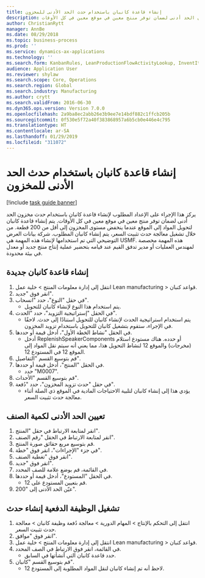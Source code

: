 ```yaml
---
title: إنشاء قاعدة كانبان باستخدام حدث الحد الأدنى للمخزون
description: يركز هذا الإجراء على الإعداد المطلوب لإنشاء قاعدة كانبان باستخدام حدث مخزون الحد أدنى لضمان توفر منتج معين في موقع معين في كل الأوقات.
author: ChristianRytt
manager: AnnBe
ms.date: 08/29/2018
ms.topic: business-process
ms.prod: ''
ms.service: dynamics-ax-applications
ms.technology: ''
ms.search.form: KanbanRules, LeanProductionFlowActivityLookup, InventItemIdLookupSimple, EcoResProductInformationDialog, EcoResProductDetailsExtended, ReqItemTable, InventLocationIdLookup
audience: Application User
ms.reviewer: shylaw
ms.search.scope: Core, Operations
ms.search.region: Global
ms.search.industry: Manufacturing
ms.author: crytt
ms.search.validFrom: 2016-06-30
ms.dyn365.ops.version: Version 7.0.0
ms.openlocfilehash: 2a9ba8ec2abb26e3b9ee7e14bdf882c1ffcb205b
ms.sourcegitcommit: 0f530e5f72a40f383868957a6b5cb0e446e4c795
ms.translationtype: HT
ms.contentlocale: ar-SA
ms.lasthandoff: 01/29/2019
ms.locfileid: "311072"
---
```

# <a name="create-a-kanban-rule-using-a-minimum-stock-event"></a>إنشاء قاعدة كانبان باستخدام حدث الحد الأدنى للمخزون

[!include [task guide banner](../../includes/task-guide-banner.md)]

يركز هذا الإجراء على الإعداد المطلوب لإنشاء قاعدة كانبان باستخدام حدث مخزون الحد أدنى لضمان توفر منتج معين في موقع معين في كل الأوقات. يتم إنشاء قاعدة كانبان لتحويل المواد إلى الموقع عندما ينخفض مستوى المخزون إلى أقل من 200 قطعة. من خلال تشغيل معالجة حدث تثبيت السعر، يتم إنشاء كانبان المطلوب. شركة بيانات العرض التوضيحي التي تم استخدامها لإنشاء هذه المهمة هي USMF.‬ هذه المهمة مخصصة لمهندس العمليات أو مدير تدفق القيم عند قيامه بتحضير عملية إنتاج منتج جديد أو معدل في بيئة محدودة.


## <a name="create-a-new-kanban-rule"></a>إنشاء قاعدة كانبان جديدة
1. انتقل إلى إدارة معلومات المنتج‬ > خلية عمل Lean manufacturing > قواعد كنبان.
2. انقر فوق "جديد".
3. في حقل "النوع"، حدد "انسحاب".
    * يتم استخدام هذا النوع لإنشاء كانبان للتحويل.  
4. في الحقل "إستراتيجية التزويد"، حدد "الحدث".
    * يتم استخدام استراتيجية الحدث لإنشاء كانبان للتحويل استنادًا إلى حدث. لاحقًا في الإجراء، ستقوم بتشغيل كانبان للتحويل باستخدام تزويد المخزون‬.  
5. في الحقل "نشاط الخطة الأول"، أدخل قيمة أو حددها.
    * أدخل ReplenishSpeakerComponents أو حدده. هناك مستودع استلام (مخرجات) والموقع 12 لنشاط التحويل هذا، مما يعني أنه سيتم نقل المواد إلى الموقع 12 في المستودع 12.  
6. قم بتوسيع القسم "التفاصيل".
7. في الحقل "المنتج"، أدخل قيمة أو حددها.
    * حدد "M0007".  
8. قم بتوسيع القسم "الأحداث".
9. في حقل "حدث تزويد المخزون"، حدد "دُفعة".
    * يؤدي هذا إلى إنشاء كانبان لتلبية الاحتياجات المادية في الموقع ذي الصلة أثناء معالجة حدث تثبيت السعر.  

## <a name="set-the-minimum-quantity-for-the-item"></a>تعيين الحد الأدنى لكمية الصنف
1. انقر لمتابعة الارتباط في حقل "المنتج".
2. انقر لمتابعة الارتباط في الحقل "رقم الصنف".
3. قم بتوسيع مربع حقائق صورة المنتج.
4. في جزء "الإجراءات"، انقر فوق "خطة".
5. انقر فوق "تغطية الصنف‬".
6. انقر فوق "جديد".
7. في القائمة، قم بوضع علامة للصف المحدد.
8. في الحقل "المستودع"، أدخل قيمة أو حددها.
    * قم بتعيين المستودع على 12.  
9. عيّن الحد الأدنى إلى "200".

## <a name="run-the-batch-event-creation-job"></a>تشغيل الوظيفة الدفعية إنشاء حدث
1. انتقل إلى التحكم بالإنتاج‬ > المهام الدورية > معالجة دُفعة وظيفة كانبان‬ > معالجة حدث تثبيت السعر.
2. انقر فوق "موافق".
3. انتقل إلى إدارة معلومات المنتج‬ > خلية عمل Lean manufacturing > قواعد كنبان.
4. في القائمة، انقر فوق الارتباط في الصف المحدد.
    * حدد قاعدة كانبان التي أنشأتها في السابق.  
5. قم بتوسيع القسم "كانبان".
    * لاحظ أنه تم إنشاء كانبان لنقل المواد المطلوبة إلى المستودع 12.  

